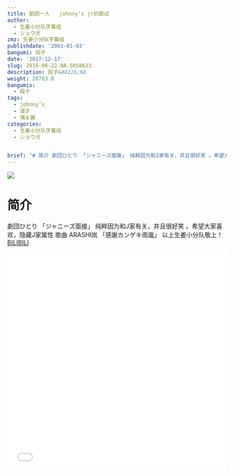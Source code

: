 ```yaml
---
title: 剧团一人   johnny‘s jr的面试
author:
  - 生姜小分队字幕组
  - ショウガ
zmz: 生姜小分队字幕组
publishdate: '2001-01-03'
bangumi: 段子
date: '2017-12-17'
slug: 2016-06-22-NA-5058623
description: 段子&#8226;NA
weight: 28783.0
bangumis:
  - 段子
tags:
  - johnny‘s
  - 漫才
  - 滝＆翼
categories:
  - 生姜小分队字幕组
  - ショウガ


brief: "# 简介 劇団ひとり 「ジャニーズ面接」 纯粹因为和J家有关，并且很好笑 。希望大家喜欢，隐藏J家属性 歌曲 ARASHI岚 「感謝カンゲキ雨嵐」 以上生姜小分队敬上！"
---
```

![](https://i.imgur.com/1b084Lr.png)
# 简介  
劇団ひとり  「ジャニーズ面接」
纯粹因为和J家有关，并且很好笑 。希望大家喜欢，隐藏J家属性
歌曲 ARASHI岚 「感謝カンゲキ雨嵐」
以上生姜小分队敬上！ 
  [BILIBILI](https://www.bilibili.com/video/av5058623/)

<div class="vcontainer">  <iframe class="video" src="//www.bilibili.com/blackboard/player.html?aid=5058623" width="100%" height="500" frameborder="0" allowfullscreen="allowfullscreen"></iframe></div>
